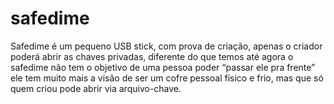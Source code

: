 # safedime 
Safedime é um pequeno USB stick, com prova de criação, apenas o criador poderá abrir as chaves privadas, diferente do que temos até agora o safedime não tem o objetivo de uma pessoa poder “passar ele pra frente” ele tem muito mais a visão de ser um cofre pessoal físico e frio, mas que só quem criou pode abrir via arquivo-chave.
